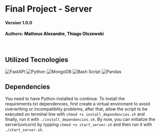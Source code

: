 # Final Project - Server

#### Version 1.0.0
#### Authors: <a style="color: black" src="https://github.com/MatheusABA">Matheus Alexandre</a>, <a style="color: black" src="https://github.com/olszewskioc">Thiago Olszewski</a>
</br>

## Utilized Tecnologies

![FastAPI](https://img.shields.io/badge/FastAPI-005571?style=for-the-badge&logo=fastapi) ![Python](https://img.shields.io/badge/python-3670A0?style=for-the-badge&logo=python&logoColor=ffdd54) ![MongoDB](https://img.shields.io/badge/MongoDB-%234ea94b.svg?style=for-the-badge&logo=mongodb&logoColor=white) ![Bash Script](https://img.shields.io/badge/bash_script-%23121011.svg?style=for-the-badge&logo=gnu-bash&logoColor=white) ![Pandas](https://img.shields.io/badge/pandas-%23150458.svg?style=for-the-badge&logo=pandas&logoColor=white)
          

## Dependencies

You need to have Python installed to continue.
To install the requirements.txt dependencies, first create a virtual enviroment to avoid overwriting or incompatiblity
problems, after that, allow the script to be executed on terminal line with `chmod +x install_dependencies.sh` and finally, run it with `./install_dependencies.sh`. By now, you can initialize the server(uvicorn) by typping `chmod +x start_server.sh` and then run it with `./start_server.sh`.
